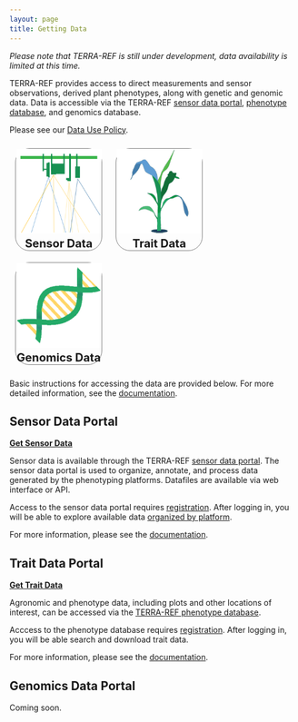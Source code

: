 ```yaml
---
layout: page
title: Getting Data
---
```


_Please note that TERRA-REF is still under development, data availability is limited at this time._

TERRA-REF provides access to direct measurements and sensor observations, derived plant phenotypes, along with genetic and genomic data. Data is accessible via the TERRA-REF [sensor data portal](https://terraref.ncsa.illinois.edu/clowder/), [phenotype database](https://terraref.ncsa.illinois.edu/bety/), and genomics database. 

Please see our [Data Use Policy](https://terraref.gitbooks.io/terraref-documentation/content/user/data_release_policy.html).



<p style="width=100%">
<a href="#sensor-data-portal" style="border: 0">
<span style="margin:10px; display:inline-block; border:1px solid grey; text-align:center; font-size:20px; font-weight: bold; width: 30%; border-radius: 25px">
   <img src="/images/new/sensor sq.png" style="width: 150px"><br/>
   Sensor Data
</span></a>
<a href="#trait-data-portal" style="border: 0">
<span style="margin:10px; display:inline-block; border:1px solid grey; text-align:center; font-size:20px; font-weight: bold; width: 30%; border-radius: 25px">
   <img src="/images/new/traits sq.png" style="width: 150px"><br/>
   Trait Data
</span></a>
<a href="#genomics-data-portal" style="border: 0">
<span style="margin:10px; display:inline-block; border:1px solid grey; text-align:center; font-size:20px; font-weight: bold; width: 30%; border-radius: 25px">
   <img src="/images/new/genomics sq.png" style="width: 150px"><br/>
   Genomics Data
</span></a>
</p>

Basic instructions for accessing the data are provided below.  For more detailed information, see the <a href="https://terraref.gitbooks.io/terraref-documentation/content/user/how-to-access-data.html">documentation</a>.

## Sensor Data Portal 
<a href="https://terraref.ncsa.illinois.edu/clowder/"><b>Get Sensor Data</b></a>

Sensor data is available through the TERRA-REF [sensor data portal](https://terraref.ncsa.illinois.edu/clowder/).  The sensor data portal is used to organize, annotate, and process data generated by the phenotyping platforms.  Datafiles are available via web interface or API.

Access to the sensor data portal requires [registration](https://terraref.ncsa.illinois.edu/clowder/signup).  After logging in, you will be able to explore available data [organized by platform](https://terraref.ncsa.illinois.edu/clowder/spaces).

For more information, please see the <a href="https://terraref.gitbooks.io/terraref-documentation/content/user/using-clowder.html">documentation</a>.


## Trait Data Portal

<a href="https://terraref.ncsa.illinois.edu/bety/"><b>Get Trait Data</b></a>

Agronomic and phenotype data, including plots and other locations of interest, can be accessed via the [TERRA-REF phenotype database](https://terraref.ncsa.illinois.edu/bety/). 

Acccess to the phenotype database requires [registration](https://terraref.ncsa.illinois.edu/bety/signup).  After logging in, you will be able search and download trait data.

For more information, please see the <a href="https://terraref.gitbooks.io/terraref-documentation/content/user/using-betydb.html">documentation</a>.


## Genomics Data Portal

Coming soon.



